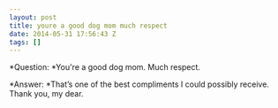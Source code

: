 ```yaml
---
layout: post
title: youre a good dog mom much respect
date: 2014-05-31 17:56:43 Z
tags: []
---
```

*Question: *You're a good dog mom. Much respect.

*Answer: *That’s one of the best compliments I could possibly receive. Thank you, my dear.

